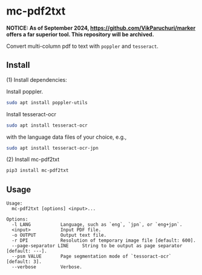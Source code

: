 mc-pdf2txt
==========

**NOTICE: As of September 2024, https://github.com/VikParuchuri/marker offers a far superior tool. This repository will be archived.**

Convert multi-column pdf to text with `poppler` and `tesseract`.

## Install

(1) Install dependencies:

Install poppler.

```sh
sudo apt install poppler-utils
```

Install tesseract-ocr

```sh
sudo apt install tesseract-ocr
```

with the language data files of your choice, e.g.,

```sh
sudo apt install tesseract-ocr-jpn
```

(2) Install mc-pdf2txt

```sh
pip3 install mc-pdf2txt
```

## Usage

```
Usage:
  mc-pdf2txt [options] <input>...

Options:
  -l LANG           Language, such as `eng`, `jpn`, or `eng+jpn`.
  <input>           Input PDF file.
  -o OUTPUT         Output text file.
  -r DPI            Resolution of temporary image file [default: 600].
  --page-separator LINE     String to be output as page separator [default: ---].
  --psm VALUE       Page segmentation mode of `tessoract-ocr` [default: 3].
  --verbose         Verbose.
```
